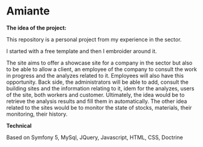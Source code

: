 # Amiante

**The idea of the project:**

This repository is a personal project from my experience in the sector.

I started with a free template and then I embroider around it.

The site aims to offer a showcase site for a company in the sector but also to be able to allow a client, an employee of the company to consult the work in progress and the analyzes related to it. Employees will also have this opportunity.
Back side, the administrators will be able to add, consult the building sites and the information relating to it, idem for the analyzes, users of the site, both workers and customer. Ultimately, the idea would be to retrieve the analysis results and fill them in automatically.
The other idea related to the sites would be to monitor the state of stocks, materials, their monitoring, their history.

**Technical**

Based on Symfony 5, MySql, JQuery, Javascript, HTML, CSS, Doctrine
